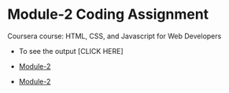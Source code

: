 

# Module-2 Coding Assignment

Coursera course: HTML, CSS, and Javascript for Web Developers

* To see the output [CLICK HERE]
* [Module-2](https://rohannaroni.github.io/Coursera-Assignment/module-2/index.html)

* [Module-2](https://siddartha19.github.io/Coursera-HTML-CSS-and-JavaScript-for-Web-Developers/Assignments/module-2/index.html)
